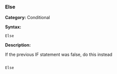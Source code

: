 ### Else

**Category:**
Conditional

**Syntax:**

```scorpionengine
Else
```

**Description:**

If the previous IF statement was false, do this instead


```scorpionengine

Else

```
